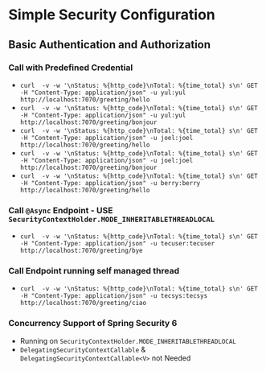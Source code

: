 # Simple Security Configuration

## Basic Authentication and Authorization

### Call with Predefined Credential
- ` curl  -v -w '\nStatus: %{http_code}\nTotal: %{time_total} s\n' GET -H "Content-Type: application/json" -u yul:yul http://localhost:7070/greeting/hello `
- ` curl  -v -w '\nStatus: %{http_code}\nTotal: %{time_total} s\n' GET -H "Content-Type: application/json" -u yul:yul http://localhost:7070/greeting/bonjour `
- ` curl  -v -w '\nStatus: %{http_code}\nTotal: %{time_total} s\n' GET -H "Content-Type: application/json" -u joel:joel http://localhost:7070/greeting/hello `
- ` curl  -v -w '\nStatus: %{http_code}\nTotal: %{time_total} s\n' GET -H "Content-Type: application/json" -u joel:joel http://localhost:7070/greeting/bonjour `
- ` curl  -v -w '\nStatus: %{http_code}\nTotal: %{time_total} s\n' GET -H "Content-Type: application/json" -u berry:berry http://localhost:7070/greeting/hello `

### Call ` @Async ` Endpoint - USE ` SecurityContextHolder.MODE_INHERITABLETHREADLOCAL `
- ` curl  -v -w '\nStatus: %{http_code}\nTotal: %{time_total} s\n' GET -H "Content-Type: application/json" -u tecuser:tecuser http://localhost:7070/greeting/bye `

### Call Endpoint running self managed thread
- ` curl  -v -w '\nStatus: %{http_code}\nTotal: %{time_total} s\n' GET -H "Content-Type: application/json" -u tecsys:tecsys http://localhost:7070/greeting/ciao `

### Concurrency Support of Spring Security 6 
- Running on `SecurityContextHolder.MODE_INHERITABLETHREADLOCAL` 
- ` DelegatingSecurityContextCallable ` & ` DelegatingSecurityContextCallable<V>` not Needed